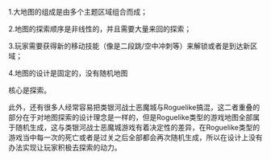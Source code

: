 1.大地图的组成是由多个主题区域组合而成；

2.地图的探索顺序是非线性的，并且需要大量来回的探索；

3.玩家需要获得新的移动技能（像是二段跳/空中冲刺等）来解锁或者是到达新区域；

4.地图的设计是固定的，没有随机地图 

核心是探索。


此外，还有很多人经常容易把类银河战士恶魔城与Roguelike搞混，这二者重叠的部分在于对地图探索的设计理念是一样的，但是Roguelike类型的游戏地图全部属于随机生成，这与类银河战士恶魔城游戏有着决定性的差异，在Roguelike类型的游戏当中每一次的死亡或者是过关之后全部都会再次随机生成，所以在设计上没有办法实现让玩家积极去探索的动力。

 